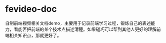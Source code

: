 # fevideo-doc
自制前端视频相关文档demo，主要用于记录前端学习过程，锻炼自己的表述能力，看能否把前端的某个技术点描述清楚。如果碰巧可以帮到其他人更好的理解前端相关知识点，那就更好了。
